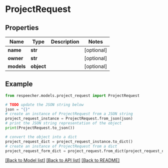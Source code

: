 # ProjectRequest


## Properties

Name | Type | Description | Notes
------------ | ------------- | ------------- | -------------
**name** | **str** |  | [optional] 
**owner** | **str** |  | [optional] 
**models** | **object** |  | [optional] 

## Example

```python
from respeecher.models.project_request import ProjectRequest

# TODO update the JSON string below
json = "{}"
# create an instance of ProjectRequest from a JSON string
project_request_instance = ProjectRequest.from_json(json)
# print the JSON string representation of the object
print(ProjectRequest.to_json())

# convert the object into a dict
project_request_dict = project_request_instance.to_dict()
# create an instance of ProjectRequest from a dict
project_request_form_dict = project_request.from_dict(project_request_dict)
```
[[Back to Model list]](../README.md#documentation-for-models) [[Back to API list]](../README.md#documentation-for-api-endpoints) [[Back to README]](../README.md)


